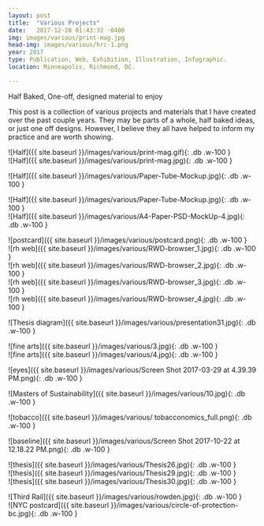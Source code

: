 ```yaml
---
layout: post
title:  "Various Projects"
date:   2017-12-28 01:43:32 -0400
img: images/various/print-mag.jpg
head-img: images/various/hrc-1.png
year: 2017
type: Publication, Web, Exhibition, Illustration, Infographic.  
location: Minneapolis, Richmond, DC.

---
```

<!--
![alt text]({{ site.baseurl }}/images/various/third-rail.jpg){: .cf .dib .w-two-third-ns .ba .b--white-20 } -->

<p class="alcove f4 f3-ns "> Half Baked, One-off, designed material to enjoy </p>

This post is a collection of various projects and materials that I have created over the past couple years. They may be parts of a whole, half baked ideas, or just one off designs. However, I believe they all have helped to inform my practice and are worth showing.

<div class="fl w-50-l w-100 ph2 " markdown="1">
![Half]({{ site.baseurl }}/images/various/print-mag.gif){: .db .w-100 }
</div>
<div class="fl w-50-l w-100 ph2 " markdown="1">
![Half]({{ site.baseurl }}/images/various/print-mag.jpg){: .db .w-100 }
</div>

<p class=" mt0 w-100 dib bb mb5 pb3"/>

<div class="fl w-100 ph2 " markdown="1">
![Half]({{ site.baseurl }}/images/various/Paper-Tube-Mockup.jpg){: .db .w-100 }


<!-- line -->

<p class=" mt0 w-100 dib bb mb5 pb3"/>

<div class="fl w-100 ph2 " markdown="1">
![Half]({{ site.baseurl }}/images/various/Paper-Tube-Mockup.jpg){: .db .w-100 }
</div>
<div class="fl w-100 ph2 " markdown="1">
![Half]({{ site.baseurl }}/images/various/A4-Paper-PSD-MockUp-4.jpg){: .db .w-100 }
</div>
<!-- line -->
<p class=" mt0 w-100 dib bb mb5 pb3"/>

<div class="fl w-100 ph2 " markdown="1">
![postcard]({{ site.baseurl }}/images/various/postcard.png){: .db .w-100 }
</div>


<div class="fl w-100 w-50-l ph2 " markdown="1">
![rh web]({{ site.baseurl }}/images/various/RWD-browser_1.jpg){: .db .w-100 }
</div>
<div class="fl w-100 w-50-l  ph2 " markdown="1">
![rh web]({{ site.baseurl }}/images/various/RWD-browser_2.jpg){: .db .w-100 }
</div>


<div class="fl w-100 w-50-l ph2 " markdown="1">
![rh web]({{ site.baseurl }}/images/various/RWD-browser_3.jpg){: .db .w-100 }
</div>
<div class="fl w-100 w-50-l ph2 " markdown="1">
![rh web]({{ site.baseurl }}/images/various/RWD-browser_4.jpg){: .db .w-100 }
</div>

<!-- line -->
<p class=" mt0 w-100 dib bb mb5 pb3"/>

<div class="fl w-100 ph2 " markdown="1">
![Thesis diagram]({{ site.baseurl }}/images/various/presentation31.jpg){: .db .w-100 }
</div>

<!-- line -->
<p class=" mt0 w-100 dib bb mb5 pb3"/>

<!-- flex box  -->
<!-- <div class="w-100 center flex-l flex-nowrap-l" markdown="1">
<div class="fl w-50-l w-100 ph2 " markdown="1">
![look here]({{ site.baseurl }}/images/various/6.jpg){: .db .w-100 }
</div>
<div class="flex-l flex-column" markdown="1">
<div class="fl w-100 ph2 flex-column " markdown="1">
![new americans]({{ site.baseurl }}/images/various/7.jpg){: .db .w-100 }
</div>
<div class="fl w-100 ph2 flex-column" markdown="1">
![new americans]({{ site.baseurl }}/images/various/8.jpg){: .db .w-100 }
</div>
</div>
</div> -->

<div class="fl w-100 w-50-l ph2 " markdown="1">
![fine arts]({{ site.baseurl }}/images/various/3.jpg){: .db .w-100 }
</div>
<div class="fl w-100 w-50-l ph2 " markdown="1">
![fine arts]({{ site.baseurl }}/images/various/4.jpg){: .db .w-100 }
</div>


<!-- line -->
<p class=" mt0 w-100 dib bb mb5 pb3"/>


<div class="fl w-100 ph2 " markdown="1">
![eyes]({{ site.baseurl }}/images/various/Screen Shot 2017-03-29 at 4.39.39 PM.png){: .db .w-100 }
</div>



<!-- line -->
<p class=" mt0 w-100 dib bb mb5 pb3"/>


<div class="fl w-100 ph2 " markdown="1">
![Masters of Sustainability]({{ site.baseurl }}/images/various/10.jpg){: .db .w-100 }
</div>

<!-- line -->
<p class=" mt0 w-100 dib bb mb5 pb3"/>

<div class="fl w-100 ph2 " markdown="1">
![tobacco]({{ site.baseurl }}/images/various/ tobacconomics_full.png){: .db .w-100 }
</div>


<!-- line -->
<p class=" mt0 w-100 dib bb mb5 pb3"/>


<div class="fl w-100 ph2 " markdown="1">
![baseline]({{ site.baseurl }}/images/various/Screen Shot 2017-10-22 at 12.18.22 PM.png){: .db .w-100 }
</div>


<!-- line -->
<p class=" mt0 w-100 dib bb mb5 pb3"/>


<div class="fl w-100 w-50-l ph2 " markdown="1">
![thesis]({{ site.baseurl }}/images/various/Thesis26.jpg){: .db .w-100 }
</div>
<div class="fl w-100 w-50-l ph2 " markdown="1">
![thesis]({{ site.baseurl }}/images/various/Thesis29.jpg){: .db .w-100 }
</div>
<div class="fl w-100 ph2 " markdown="1">
![thesis]({{ site.baseurl }}/images/various/Thesis30.jpg){: .db .w-100 }
</div>


<!-- line -->
<p class=" mt0 w-100 dib bb mb5 pb3"/>


<div class="fl w-100 w-50-l ph2 " markdown="1">
![Third Rail]({{ site.baseurl }}/images/various/rowden.jpg){: .db .w-100 }
</div>



<div class="fl w-100 w-50-l  ph2 " markdown="1">
![NYC postcard]({{ site.baseurl }}/images/various/circle-of-protection-bc.jpg){: .db .w-100 }
</div>



<!-- line -->
<p class=" mt0 w-100 dib bb mb5 pb3"/>
<!-- ~~~

~~~ -->
